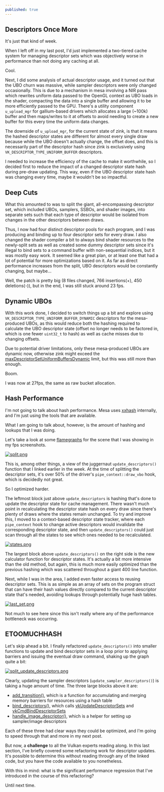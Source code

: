 ```yaml
---
published: true
---
```

## Descriptors Once More

It's just that kind of week.

When I left off in my last post, I'd just implemented a two-tiered cache system for managing descriptor sets which was objectively worse in performance than not doing any caching at all.

Cool.

Next, I did some analysis of actual descriptor usage, and it turned out that the UBO churn was massive, while sampler descriptors were only changed occasionally. This is due to a mechanism in mesa involving a NIR pass which rewrites uniform data passed to the OpenGL context as UBO loads in the shader, compacting the data into a single buffer and allowing it to be more efficiently passed to the GPU. There's a utility component `u_upload_mgr` for gallium-based drivers which allocates a large (~100k) buffer and then maps/writes to it at offsets to avoid needing to create a new buffer for this every time the uniform data changes.

The downside of `u_upload_mgr`, for the current state of zink, is that it means the hashed descriptor states are different for almost every single draw because while the UBO doesn't actually change, the offset does, and this is necessarily part of the descriptor hash since zink is exclusively using `VK_DESCRIPTOR_TYPE_UNIFORM_BUFFER` descriptors.

I needed to increase the efficiency of the cache to make it worthwhile, so I decided first to reduce the impact of a changed descriptor state hash during pre-draw updating. This way, even if the UBO descriptor state hash was changing every time, maybe it wouldn't be so impactful.

## Deep Cuts
What this amounted to was to split the giant, all-encompassing descriptor set, which included UBOs, samplers, SSBOs, and shader images, into separate sets such that each type of descriptor would be isolated from changes in the other descriptors between draws.

Thus, I now had four distinct descriptor pools for each program, and I was producing and binding up to four descriptor sets for every draw. I also changed the shader compiler a bit to always bind shader resources to the newly-split sets as well as created some dummy descriptor sets since it's illegal to bind sets to a command buffer with non-sequential indices, but it was mostly easy work. It seemed like a great plan, or at least one that had a lot of potential for more optimizations based on it. As far as direct performance increases from the split, UBO descriptors would be constantly changing, but maybe...

Well, the patch is pretty big (8 files changed, 766 insertions(+), 450 deletions(-)), but in the end, I was still stuck around 23 fps.

## Dynamic UBOs
With this work done, I decided to switch things up a bit and explore using `VK_DESCRIPTOR_TYPE_UNIFORM_BUFFER_DYNAMIC` descriptors for the mesa-produced UBOs, as this would reduce both the hashing required to calculate the UBO descriptor state (offset no longer needs to be factored in, which is one fewer `uint32_t` to hash) as well as cache misses due to changing offsets.

Due to potential driver limitations, only these mesa-produced UBOs are dynamic now, otherwise zink might exceed the [maxDescriptorSetUniformBuffersDynamic](https://www.khronos.org/registry/vulkan/specs/1.2-extensions/man/html/VkPhysicalDeviceLimits.html) limit, but this was still more than enough.

Boom.

I was now at 27fps, the same as raw bucket allocation.

## Hash Performance
I'm not going to talk about hash performance. Mesa uses [xxhash](https://github.com/Cyan4973/xxHash) internally, and I'm just using the tools that are available.

What I am going to talk about, however, is the amount of hashing and lookups that I was doing.
 
Let's take a look at some [flamegraphs](http://www.brendangregg.com/FlameGraphs/cpuflamegraphs.html) for the scene that I was showing in my fps screenshots.
 
[![split.png]({{site.url}}/assets/desc_profiling1/split.png)]({{site.url}}/assets/desc_profiling1/split.png)
 
This is, among other things, a view of the juggernaut `update_descriptors()` function that I linked earlier in the week. At the time of splitting the descriptor sets, it's over 50% of the driver's `pipe_context::draw_vbo` hook, which is decidedly not great.

So I optimized harder.

The leftmost block just above `update_descriptors` is hashing that's done to update the descriptor state for cache management. There wasn't much point in recalculating the descriptor state hash on every draw since there's plenty of draws where the states remain unchanged. To try and improve this, I moved to a context-based descriptor state tracker, where each `pipe_context` hook to change active descriptors would invalidate the corresponding descriptor state, and then `update_descriptors()` could just scan through all the states to see which ones needed to be recalculated.

[![states.png]({{site.url}}/assets/desc_profiling1/states.png)]({{site.url}}/assets/desc_profiling1/states.png)

The largest block above `update_descriptors()` on the right side is the new calculator function for descriptor states. It's actually a bit more intensive than the old method, but again, this is much more easily optimized than the previous hashing which was scattered throughout a giant 400 line function.

Next, while I was in the area, I added even faster access to reusing descriptor sets. This is as simple as an array of sets on the program struct that can have their hash values directly compared to the current descriptor state that's needed, avoiding lookups through potentially huge hash tables.

[![last_set.png]({{site.url}}/assets/desc_profiling1/last_set.png)]({{site.url}}/assets/desc_profiling1/last_set.png)

Not much to see here since this isn't really where any of the performance bottleneck was occurring.

## ETOOMUCHHASH
Let's skip ahead a bit. I finally refactored `update_descriptors()` into smaller functions to update and bind descriptor sets in a loop prior to applying barriers and issuing the eventual draw command, shaking up the graph quite a bit:

[![split_update_descriptors.png]({{site.url}}/assets/desc_profiling1/split_update_descriptors.png)]({{site.url}}/assets/desc_profiling1/split_update_descriptors.png)

Clearly, updating the sampler descriptors (`update_sampler_descriptors()`) is taking a huge amount of time. The three large blocks above it are:
* [add_transition()](https://gitlab.freedesktop.org/zmike/mesa/-/blob/blog-20201008/src/gallium/drivers/zink/zink_draw.c#L223), which is a function for accumulating and merging memory barriers for resources using a hash table
* [bind_descriptors()](https://gitlab.freedesktop.org/zmike/mesa/-/blob/blog-20201008/src/gallium/drivers/zink/zink_draw.c#L272), which calls [vkUpdateDescriptorSets](https://www.khronos.org/registry/vulkan/specs/1.2-extensions/man/html/vkUpdateDescriptorSets.html) and [vkCmdBindDescriptorSets](https://www.khronos.org/registry/vulkan/specs/1.2-extensions/man/html/vkCmdBindDescriptorSets.html)
* [handle_image_descriptor()](https://gitlab.freedesktop.org/zmike/mesa/-/blob/blog-20201008/src/gallium/drivers/zink/zink_draw.c#L467), which is a helper for setting up sampler/image descriptors

Each of these three had clear ways they could be optimized, and I'm going to speed through that and more in my next post.

But now, a **challenge** to all the Vulkan experts reading along. In this last section, I've briefly covered some refactoring work for descriptor updates. It's possible to determine this without reading through any of the linked code, but you have the code available to you nonetheless.

With this in mind: what is the significant performance regression that I've introduced in the course of this refactoring?

Until next time.
